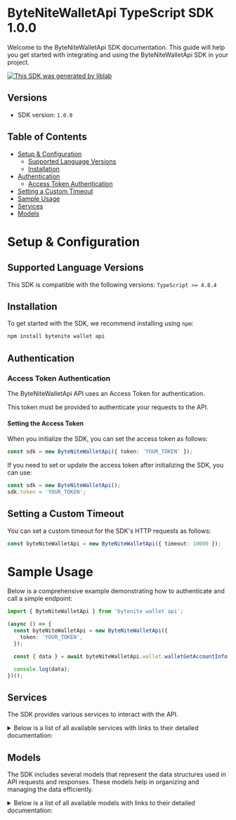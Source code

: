 # ByteNiteWalletApi TypeScript SDK 1.0.0

Welcome to the ByteNiteWalletApi SDK documentation. This guide will help you get started with integrating and using the ByteNiteWalletApi SDK in your project.

[![This SDK was generated by liblab](https://public-liblab-readme-assets.s3.us-east-1.amazonaws.com/built-by-liblab-icon.svg)](https://liblab.com/?utm_source=readme)

## Versions

- SDK version: `1.0.0`

## Table of Contents

- [Setup & Configuration](#setup--configuration)
  - [Supported Language Versions](#supported-language-versions)
  - [Installation](#installation)
- [Authentication](#authentication)
  - [Access Token Authentication](#access-token-authentication)
- [Setting a Custom Timeout](#setting-a-custom-timeout)
- [Sample Usage](#sample-usage)
- [Services](#services)
- [Models](#models)

# Setup & Configuration

## Supported Language Versions

This SDK is compatible with the following versions: `TypeScript >= 4.8.4`

## Installation

To get started with the SDK, we recommend installing using `npm`:

```bash
npm install bytenite wallet api
```

## Authentication

### Access Token Authentication

The ByteNiteWalletApi API uses an Access Token for authentication.

This token must be provided to authenticate your requests to the API.

#### Setting the Access Token

When you initialize the SDK, you can set the access token as follows:

```ts
const sdk = new ByteNiteWalletApi({ token: 'YOUR_TOKEN' });
```

If you need to set or update the access token after initializing the SDK, you can use:

```ts
const sdk = new ByteNiteWalletApi();
sdk.token = 'YOUR_TOKEN';
```

## Setting a Custom Timeout

You can set a custom timeout for the SDK's HTTP requests as follows:

```ts
const byteNiteWalletApi = new ByteNiteWalletApi({ timeout: 10000 });
```

# Sample Usage

Below is a comprehensive example demonstrating how to authenticate and call a simple endpoint:

```ts
import { ByteNiteWalletApi } from 'bytenite wallet api';

(async () => {
  const byteNiteWalletApi = new ByteNiteWalletApi({
    token: 'YOUR_TOKEN',
  });

  const { data } = await byteNiteWalletApi.wallet.walletGetAccountInfo();

  console.log(data);
})();
```

## Services

The SDK provides various services to interact with the API.

<details> 
<summary>Below is a list of all available services with links to their detailed documentation:</summary>

| Name                                                     |
| :------------------------------------------------------- |
| [WalletService](documentation/services/WalletService.md) |

</details>

## Models

The SDK includes several models that represent the data structures used in API requests and responses. These models help in organizing and managing the data efficiently.

<details> 
<summary>Below is a list of all available models with links to their detailed documentation:</summary>

| Name                                                                                                     | Description                                                                                                                            |
| :------------------------------------------------------------------------------------------------------- | :------------------------------------------------------------------------------------------------------------------------------------- |
| [WalletAccountResponse](documentation/models/WalletAccountResponse.md)                                   |                                                                                                                                        |
| [DataStructures](documentation/models/DataStructures.md)                                                 |                                                                                                                                        |
| [RpcStatus](documentation/models/RpcStatus.md)                                                           |                                                                                                                                        |
| [ProtobufAny](documentation/models/ProtobufAny.md)                                                       |                                                                                                                                        |
| [WalletGetBalanceResponse](documentation/models/WalletGetBalanceResponse.md)                             |                                                                                                                                        |
| [WalletGeneratePayoutPortalLinkResponse](documentation/models/WalletGeneratePayoutPortalLinkResponse.md) |                                                                                                                                        |
| [WalletApiCancelTopUpRequestParams](documentation/models/WalletApiCancelTopUpRequestParams.md)           |                                                                                                                                        |
| [CommonGenericResponse](documentation/models/CommonGenericResponse.md)                                   |                                                                                                                                        |
| [CommonError](documentation/models/CommonError.md)                                                       |                                                                                                                                        |
| [ResponseMessages](documentation/models/ResponseMessages.md)                                             |                                                                                                                                        |
| [WalletPayoutRequest](documentation/models/WalletPayoutRequest.md)                                       |                                                                                                                                        |
| [TodoState](documentation/models/TodoState.md)                                                           |                                                                                                                                        |
| [WalletRequirePayoutResponse](documentation/models/WalletRequirePayoutResponse.md)                       |                                                                                                                                        |
| [WalletPayoutRequestFilterResponse](documentation/models/WalletPayoutRequestFilterResponse.md)           |                                                                                                                                        |
| [WalletListPlansResponse](documentation/models/WalletListPlansResponse.md)                               |                                                                                                                                        |
| [WalletPlan](documentation/models/WalletPlan.md)                                                         |                                                                                                                                        |
| [PlanPlanState](documentation/models/PlanPlanState.md)                                                   |                                                                                                                                        |
| [BytenitewalletApiRedeemCouponRequest](documentation/models/BytenitewalletApiRedeemCouponRequest.md)     |                                                                                                                                        |
| [WalletApiRedeemCouponResponse](documentation/models/WalletApiRedeemCouponResponse.md)                   |                                                                                                                                        |
| [WalletApiTopUpRequestParams](documentation/models/WalletApiTopUpRequestParams.md)                       |                                                                                                                                        |
| [WalletTopUpResponse](documentation/models/WalletTopUpResponse.md)                                       |                                                                                                                                        |
| [WalletTopUpRequest](documentation/models/WalletTopUpRequest.md)                                         |                                                                                                                                        |
| [WalletTopUpRequestState](documentation/models/WalletTopUpRequestState.md)                               |                                                                                                                                        |
| [WalletCardDetails](documentation/models/WalletCardDetails.md)                                           |                                                                                                                                        |
| [WalletTransactionHistoryResponse](documentation/models/WalletTransactionHistoryResponse.md)             |                                                                                                                                        |
| [CommonPaginatedResponse](documentation/models/CommonPaginatedResponse.md)                               | This section provides information about how the results are divided into pages.                                                        |
| [BytenitewalletTransaction](documentation/models/BytenitewalletTransaction.md)                           |                                                                                                                                        |
| [CommonEntity](documentation/models/CommonEntity.md)                                                     | This message represents a generic entity with a type and an ID. It can be used to represent different types of entities in the system. |
| [WalletRelatedEntityData](documentation/models/WalletRelatedEntityData.md)                               |                                                                                                                                        |
| [WalletTransactionHistoryCsvResponse](documentation/models/WalletTransactionHistoryCsvResponse.md)       |                                                                                                                                        |
| [WalletApiGetAllTransactionsRequest](documentation/models/WalletApiGetAllTransactionsRequest.md)         |                                                                                                                                        |
| [CommonLimitOffsetPagination](documentation/models/CommonLimitOffsetPagination.md)                       |                                                                                                                                        |
| [CommonFilter](documentation/models/CommonFilter.md)                                                     |                                                                                                                                        |
| [CommonFilterCondition](documentation/models/CommonFilterCondition.md)                                   |                                                                                                                                        |

</details>

<!-- This file was generated by liblab | https://liblab.com/ -->

